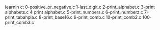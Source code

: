 learnin c:
0-positive_or_negative.c
1-last_digit.c
2-print_alphabet.c
3-print alphabets.c
4 print alphabet.c
5-print_numbers.c
6-print_numberz.c
7-print_tabahpla.c
8-print_base16.c
9-print_comb.c
10-print_comb2.c
100-print_comb3.c